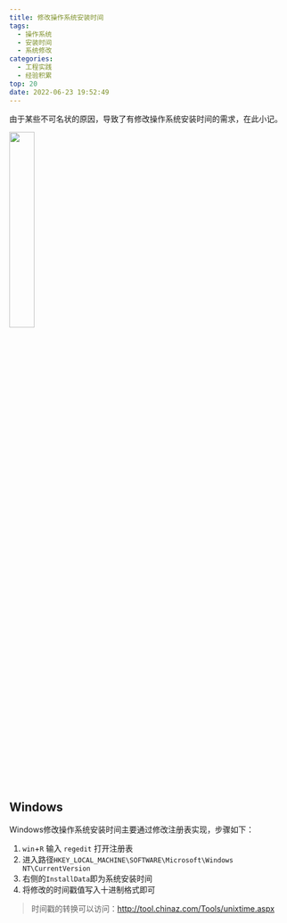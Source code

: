 ```yaml
---
title: 修改操作系统安装时间
tags:
  - 操作系统
  - 安装时间
  - 系统修改
categories:
  - 工程实践
  - 经验积累
top: 20
date: 2022-06-23 19:52:49
---
```



由于某些不可名状的原因，导致了有修改操作系统安装时间的需求，在此小记。

<img src="https://download.kezhi.tech/img/202206231950445.png" width=30%>

<!--more-->

## Windows

Windows修改操作系统安装时间主要通过修改注册表实现，步骤如下：

1. `win`+`R` 输入 `regedit` 打开注册表
2. 进入路径`HKEY_LOCAL_MACHINE\SOFTWARE\Microsoft\Windows NT\CurrentVersion`
3. 右侧的`InstallData`即为系统安装时间
4. 将修改的时间戳值写入十进制格式即可

> 时间戳的转换可以访问：http://tool.chinaz.com/Tools/unixtime.aspx